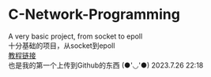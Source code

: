   # C-Network-Programming
  A very basic project, from socket to epoll    
  十分基础的项目，从socket到epoll     
  [教程链接](https://www.bilibili.com/video/BV11Z4y157RY/?spm_id_from=333.999.0.0&vd_source=5127160ab8db8b2a9299cd53219431ad)    
  也是我的第一个上传到Github的东西 (●'◡'●) 2023.7.26  22:18     
